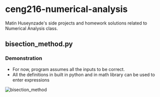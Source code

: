 # ceng216-numerical-analysis
Matin Huseynzade's side projects and homework solutions related to Numerical Analysis class. 

## bisection_method.py

### Demonstration
- For now, program assumes all the inputs to be correct.
- All the definitions in built in python and in math library can be used to enter expressions

![bisection_method](https://github.com/chillmetin/ceng216-numerical-analysis/blob/main/bisection_method_demonstration.gif?raw=true)

